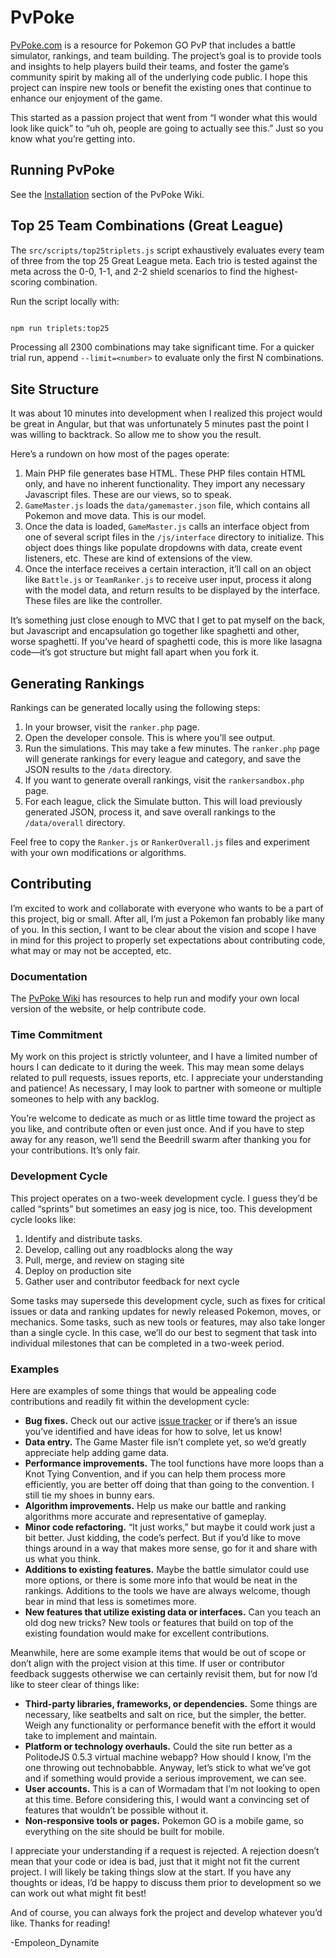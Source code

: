 # PvPoke

[PvPoke.com](https://pvpoke.com) is a resource for Pokemon GO PvP that includes a battle simulator, rankings, and team building. The project’s goal is to provide tools and insights to help players build their teams, and foster the game’s community spirit by making all of the underlying code public. I hope this project can inspire new tools or benefit the existing ones that continue to enhance our enjoyment of the game.

This started as a passion project that went from “I wonder what this would look like quick” to “uh oh, people are going to actually see this.” Just so you know what you’re getting into.

## Running PvPoke

See the [Installation](https://github.com/pvpoke/pvpoke/wiki/Installation) section of the PvPoke Wiki.


## Top 25 Team Combinations (Great League)

The `src/scripts/top25triplets.js` script exhaustively evaluates every team of three from the top 25 Great League meta. Each trio is tested against the meta across the 0-0, 1-1, and 2-2 shield scenarios to find the highest-scoring combination.


Run the script locally with:

```bash

npm run triplets:top25
```

Processing all 2300 combinations may take significant time. For a quicker trial run, append `--limit=<number>` to evaluate only the first N combinations.


## Site Structure

It was about 10 minutes into development when I realized this project would be great in Angular, but that was unfortunately 5 minutes past the point I was willing to backtrack. So allow me to show you the result.

Here’s a rundown on how most of the pages operate:

1. Main PHP file generates base HTML. These PHP files contain HTML only, and have no inherent functionality. They import any necessary Javascript files. These are our views, so to speak.
2. `GameMaster.js` loads the `data/gamemaster.json` file, which contains all Pokemon and move data. This is our model.
3. Once the data is loaded, `GameMaster.js` calls an interface object from one of several script files in the `/js/interface` directory to initialize. This object does things like populate dropdowns with data, create event listeners, etc. These are kind of extensions of the view.
4. Once the interface receives a certain interaction, it’ll call on an object like `Battle.js` or `TeamRanker.js` to receive user input, process it along with the model data, and return results to be displayed by the interface. These files are like the controller.

It’s something just close enough to MVC that I get to pat myself on the back, but Javascript and encapsulation go together like spaghetti and other, worse spaghetti. If you’ve heard of spaghetti code, this is more like lasagna code—it’s got structure but might fall apart when you fork it.

## Generating Rankings

Rankings can be generated locally using the following steps:

1. In your browser, visit the `ranker.php` page.
2. Open the developer console. This is where you’ll see output.
3. Run the simulations. This may take a few minutes. The `ranker.php` page will generate rankings for every league and category, and save the JSON results to the `/data` directory.
4. If you want to generate overall rankings, visit the `rankersandbox.php` page.
5. For each league, click the Simulate button. This will load previously generated JSON, process it, and save overall rankings to the `/data/overall` directory.

Feel free to copy the `Ranker.js` or `RankerOverall.js` files and experiment with your own modifications or algorithms.

## Contributing

I’m excited to work and collaborate with everyone who wants to be a part of this project, big or small. After all, I’m just a Pokemon fan probably like many of you. In this section, I want to be clear about the vision and scope I have in mind for this project to properly set expectations about contributing code, what may or may not be accepted, etc.

### Documentation

The [PvPoke Wiki](https://github.com/pvpoke/pvpoke/wiki/) has resources to help run and modify your own local version of the website, or help contribute code.

### Time Commitment

My work on this project is strictly volunteer, and I have a limited number of hours I can dedicate to it during the week. This may mean some delays related to pull requests, issues reports, etc. I appreciate your understanding and patience! As necessary, I may look to partner with someone or multiple someones to help with any backlog.

You’re welcome to dedicate as much or as little time toward the project as you like, and contribute often or even just once. And if you have to step away for any reason, we’ll send the Beedrill swarm after thanking you for your contributions. It’s only fair.

### Development Cycle

This project operates on a two-week development cycle. I guess they’d be called “sprints” but sometimes an easy jog is nice, too. This development cycle looks like:

1. Identify and distribute tasks.
2. Develop, calling out any roadblocks along the way
3. Pull, merge, and review on staging site
4. Deploy on production site
5. Gather user and contributor feedback for next cycle

Some tasks may supersede this development cycle, such as fixes for critical issues or data and ranking updates for newly released Pokemon, moves, or mechanics. Some tasks, such as new tools or features, may also take longer than a single cycle. In this case, we’ll do our best to segment that task into individual milestones that can be completed in a two-week period.

### Examples

Here are examples of some things that would be appealing code contributions and readily fit within the development cycle:

* **Bug fixes.** Check out our active [issue tracker](https://github.com/pvpoke/pvpoke/issues) or if there’s an issue you’ve identified and have ideas for how to solve, let us know!
* **Data entry.** The Game Master file isn’t complete yet, so we’d greatly appreciate help adding game data.
* **Performance improvements.** The tool functions have more loops than a Knot Tying Convention, and if you can help them process more efficiently, you are better off doing that than going to the convention. I still tie my shoes in bunny ears.
* **Algorithm improvements.** Help us make our battle and ranking algorithms more accurate and representative of gameplay.
* **Minor code refactoring.** “It just works,” but maybe it could work just a bit better. Just kidding, the code’s perfect. But if you’d like to move things around in a way that makes more sense, go for it and share with us what you think.
* **Additions to existing features.** Maybe the battle simulator could use more options, or there is some more info that would be neat in the rankings. Additions to the tools we have are always welcome, though bear in mind that less is sometimes more.
* **New features that utilize existing data or interfaces.** Can you teach an old dog new tricks? New tools or features that build on top of the existing foundation would make for excellent contributions.

Meanwhile, here are some example items that would be out of scope or don’t align with the project vision at this time. If user or contributor feedback suggests otherwise we can certainly revisit them, but for now I’d like to steer clear of things like:

* **Third-party libraries, frameworks, or dependencies.** Some things are necessary, like seatbelts and salt on rice, but the simpler, the better. Weigh any functionality or performance benefit with the effort it would take to implement and maintain.
* **Platform or technology overhauls.** Could the site run better as a PolitodeJS 0.5.3 virtual machine webapp? How should I know, I’m the one throwing out technobabble. Anyway, let’s stick to what we’ve got and if something would provide a serious improvement, we can see.
* **User accounts.** This is a can of Wormadam that I’m not looking to open at this time. Before considering this, I would want a convincing set of features that wouldn’t be possible without it.
* **Non-responsive tools or pages.** Pokemon GO is a mobile game, so everything on the site should be built for mobile.

I appreciate your understanding if a request is rejected. A rejection doesn’t mean that your code or idea is bad, just that it might not fit the current project. I will likely be taking things slow at the start. If you have any thoughts or ideas, I’d be happy to discuss them prior to development so we can work out what might fit best!

And of course, you can always fork the project and develop whatever you’d like. Thanks for reading!

-Empoleon_Dynamite
